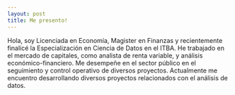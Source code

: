 ```yaml
---
layout: post
title: Me presento!
---
```


Hola, soy Licenciada en Economía, Magister en Finanzas y recientemente finalicé la Especialización en Ciencia de Datos en el ITBA.
He trabajado en el  mercado de capitales, como analista de renta variable, y análisis económico-financiero. Me desempeñe en el sector público en el seguimiento y control operativo de diversos proyectos.
Actualmente me encuentro desarrollando diversos proyectos relacionados con el análisis de datos.

